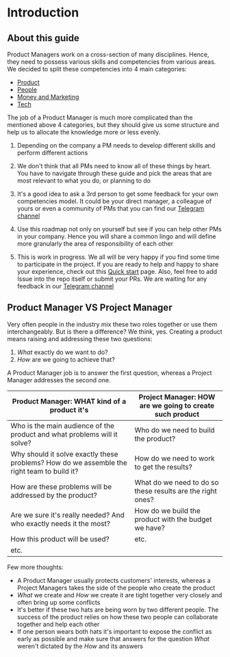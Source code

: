 # Introduction

## About this guide

Product Managers work on a cross-section of many disciplines. Hence, they need to possess various skills and competencies from various areas. We decided to split these competencies into 4 main categories:

- [Product](/guide/product.html)
- [People](/guide/people.html)
- [Money and Marketing](/guide/money.html)
- [Tech](/guide/tech.html)

The job of a Product Manager is much more complicated than the mentioned above 4 categories, but they should give us some structure and help us to allocate the knowledge more or less evenly.

1. Depending on the company a PM needs to develop different skills and perform different actions

1. We don't think that all PMs need to know all of these things by heart. You have to navigate through these guide and pick the areas that are most relevant to what you do, or planning to do

1. It's a good idea to ask a 3rd person to get some feedback for your own competencies model. It could be your direct manager, a colleague of yours or even a community of PMs that you can find our [Telegram channel](https://t.me/pmroadmap)

1. Use this roadmap not only on yourself but see if you can help other PMs in your company. Hence you will share a common lingo and will define more granularly the area of responsibility of each other

1. This is work in progress. We all will be very happy if you find some time to participate in the project. If you are ready to help and happy to share your experience, check out this [Quick start](/guide/contribution.html#how-you-can-participate-in-the-roadmap) page. Also, feel free to add Issue into the repo itself or submit your PRs. We are waiting for any feedback in our [Telegram channel](https://t.me/pmroadmap)

## Product Manager VS Project Manager

Very often people in the industry mix these two roles together or use them interchangeably. But is there a difference? We think, yes.
Creating a product means raising and addressing these two questions:

1. _What_ exactly do we want to do?
1. _How_ are we going to achieve that?

A Product Manager job is to answer the first question, whereas a Project Manager addresses the second one.

| Product Manager: WHAT kind of a product it's                                               | Project Manager: HOW are we going to create such product   |
| ------------------------------------------------------------------------------------------ | ---------------------------------------------------------- |
| Who is the main audience of the product and what problems will it solve?                   | Who do we need to build the product?                       |
| Why should it solve exactly these problems? How do we assemble the right team to build it? | How do we need to work to get the results?                 |
| How are these problems will be addressed by the product?                                   | What do we need to do so these results are the right ones? |
| Are we sure it's really needed? And who exactly needs it the most?                         | How do we build the product with the budget we have?       |
| How this product will be used?                                                             | etc.                                                       |
| etc.                                                                                       |                                                            |

Few more thoughts:

- A Product Manager usually protects customers' interests, whereas a Project Managers takes the side of the people who create the product
- _What_ we create and _How_ we create it are tight together very closely and often bring up some conflicts
- It's better if these two hats are being worn by two different people. The success of the product relies on how these two people can collaborate together and help each other
- If one person wears both hats it's important to expose the conflict as early as possible and make sure that answers for the question _What_ weren't dictated by the _How_ and its answers
